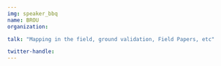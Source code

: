 ```yaml
---
img: speaker_bbq
name: BROU
organization: 

talk: "Mapping in the field, ground validation, Field Papers, etc"

twitter-handle:
---
```

